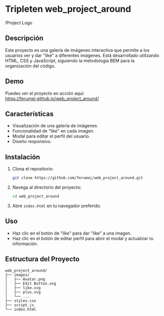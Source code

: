 # Tripleten web_project_around

!Project Logo

## Descripción

Este proyecto es una galería de imágenes interactiva que permite a los usuarios ver y dar "like" a diferentes imágenes. Está desarrollado utilizando HTML, CSS y JavaScript, siguiendo la metodología BEM para la organización del código.

## Demo

Puedes ver el proyecto en acción aquí: https://ferumej.github.io/web_project_around/

## Características

- Visualización de una galería de imágenes.
- Funcionalidad de "like" en cada imagen.
- Modal para editar el perfil del usuario.
- Diseño responsivo.

## Instalación

1. Clona el repositorio:
    ```bash
    git clone https://github.com/ferumej/web_project_around.git
    ```
2. Navega al directorio del proyecto:
    ```bash
    cd web_project_around
    ```
3. Abre `index.html` en tu navegador preferido.

## Uso

- Haz clic en el botón de "like" para dar "like" a una imagen.
- Haz clic en el botón de editar perfil para abrir el modal y actualizar tu información.

## Estructura del Proyecto

```plaintext
web_project_around/
├── images/
│   ├── Avatar.png
│   ├── Edit Button.svg
│   ├── like.svg
│   ├── plus.svg
│   └── ...
├── styles.css
├── script.js
└── index.html
